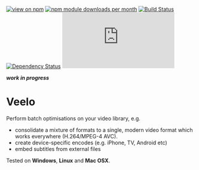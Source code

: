 [![view on npm](http://img.shields.io/npm/v/veelo.svg)](https://www.npmjs.org/package/veelo)
[![npm module downloads per month](http://img.shields.io/npm/dm/veelo.svg)](https://www.npmjs.org/package/veelo)
[![Build Status](https://travis-ci.org/75lb/veelo.svg)](https://travis-ci.org/75lb/veelo)
[![Dependency Status](https://david-dm.org/75lb/veelo.svg)](https://david-dm.org/75lb/veelo)
![Analytics](https://ga-beacon.appspot.com/UA-27725889-8/veelo/README.md?pixel)

***work in progress***

Veelo
=====
Perform batch optimisations on your video library, e.g.

* consolidate a mixture of formats to a single, modern video format which works everywhere (H.264/MPEG-4 AVC).
* create device-specific encodes (e.g. iPhone, TV, Android etc)
* embed subtitles from external files

Tested on __Windows__, __Linux__ and __Mac OSX__. 
